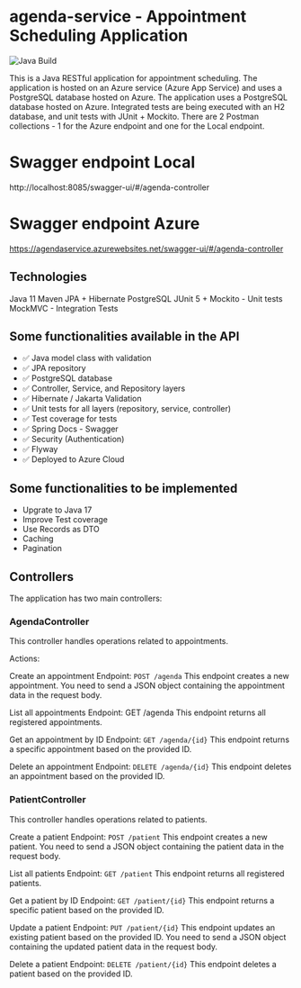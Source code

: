 # agenda-service - Appointment Scheduling Application

![Java Build](https://github.com/charlesluz1994/agenda-service/actions/workflows/main_agendaservice.yml/badge.svg?branch=main)

This is a Java RESTful application for appointment scheduling. 
The application is hosted on an Azure service (Azure App Service) and uses a PostgreSQL database hosted on Azure. 
The application uses a PostgreSQL database hosted on Azure. 
Integrated tests are being executed with an H2 database, and unit tests with JUnit + Mockito.
There are 2 Postman collections - 1 for the Azure endpoint and one for the Local endpoint.

# Swagger endpoint Local
http://localhost:8085/swagger-ui/#/agenda-controller

# Swagger endpoint Azure
https://agendaservice.azurewebsites.net/swagger-ui/#/agenda-controller

## Technologies
Java 11
Maven
JPA + Hibernate
PostgreSQL
JUnit 5 + Mockito - Unit tests
MockMVC - Integration Tests

## Some functionalities available in the API
- ✅ Java model class with validation
- ✅ JPA repository
- ✅ PostgreSQL database
- ✅ Controller, Service, and Repository layers
- ✅ Hibernate / Jakarta Validation
- ✅ Unit tests for all layers (repository, service, controller)
- ✅ Test coverage for tests
- ✅ Spring Docs - Swagger 
- ✅ Security (Authentication)
- ✅ Flyway
- ✅ Deployed to Azure Cloud

## Some functionalities to be implemented
- Upgrate to Java 17
- Improve Test coverage
- Use Records as DTO
- Caching
- Pagination

## Controllers
The application has two main controllers:

### AgendaController
This controller handles operations related to appointments.

Actions:

Create an appointment
Endpoint: `POST /agenda`
This endpoint creates a new appointment. You need to send a JSON object containing the appointment data in the request body.

List all appointments
Endpoint: GET /agenda
This endpoint returns all registered appointments.

Get an appointment by ID
Endpoint: `GET /agenda/{id}`
This endpoint returns a specific appointment based on the provided ID.

Delete an appointment
Endpoint: `DELETE /agenda/{id}`
This endpoint deletes an appointment based on the provided ID.

### PatientController
This controller handles operations related to patients.

Create a patient
Endpoint: `POST /patient`
This endpoint creates a new patient. You need to send a JSON object containing the patient data in the request body.

List all patients
Endpoint: `GET /patient`
This endpoint returns all registered patients.

Get a patient by ID
Endpoint: `GET /patient/{id}`
This endpoint returns a specific patient based on the provided ID.

Update a patient
Endpoint: `PUT /patient/{id}`
This endpoint updates an existing patient based on the provided ID. You need to send a JSON object containing the updated patient data in the request body.

Delete a patient
Endpoint: `DELETE /patient/{id}`
This endpoint deletes a patient based on the provided ID.


